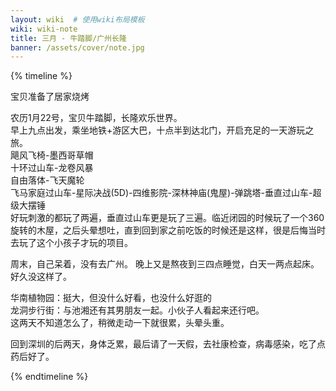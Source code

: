 ```yaml
---
layout: wiki  # 使用wiki布局模板
wiki: wiki-note
title: 三月 - 牛踏脚/广州长隆
banner: /assets/cover/note.jpg
---
```


{% timeline %}
<!-- node 2024.3.01 广州 -->
宝贝准备了居家烧烤 

<!-- node 2024.3.02 牛踏脚 -->
农历1月22号，宝贝牛踏脚，长隆欢乐世界。  
早上九点出发，乘坐地铁+游区大巴，十点半到达北门，开启充足的一天游玩之旅。  
飓风飞椅-墨西哥草帽  
十环过山车-龙卷风暴  
自由落体-飞天魔轮  
飞马家庭过山车-星际决战(5D)-四维影院-深林神庙(鬼屋)-弹跳塔-垂直过山车-超级大摆锤  
好玩刺激的都玩了两遍，垂直过山车更是玩了三遍。临近闭园的时候玩了一个360旋转的木屋，之后头晕想吐，直到回到家之前吃饭的时候还是这样，很是后悔当时去玩了这个小孩子才玩的项目。

<!-- node 2024.3.09-3.10 周末宅家 -->
周末，自己呆着，没有去广州。 
晚上又是熬夜到三四点睡觉，白天一两点起床。好久没这样了。

<!-- node 2024.3.16-3.17 户外 -->
华南植物园：挺大，但没什么好看，也没什么好逛的  
龙洞步行街：与池湘还有其男朋友一起。小伙子人看起来还行吧。  
这两天不知道怎么了，稍微走动一下就很累，头晕头重。

<!-- node 2024.3.18 -->
回到深圳的后两天，身体乏累，最后请了一天假，去社康检查，病毒感染，吃了点药后好了。

{% endtimeline %}